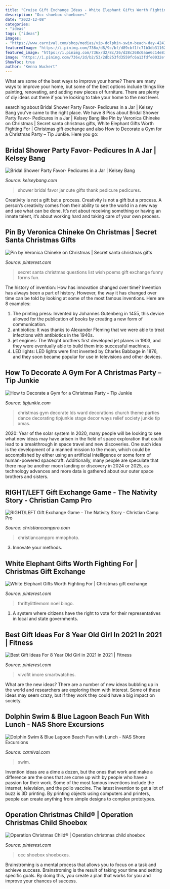 ```yaml
---
title: "Cruise Gift Exchange Ideas - White Elephant Gifts Worth Fighting For"
description: "Occ shoebox shoeboxes"
date: "2022-12-08"
categories:
- "ideas"
tags: ["ideas"]
images:
- "https://www.carnival.com/shop/medias/vip-dolphin-swim-beach-day-424171-3.jpg?context=bWFzdGVyfGltYWdlc3wyNDY1ODZ8aW1hZ2UvanBlZ3xpbWFnZXMvaGU0L2gyMC84ODMzOTk0MTYyMjA2LmpwZ3w5MWU3YjE2MzAyOGMxOGY4ODA5NTcwZWE4M2VkOGZmOGQyZGY0MTM2MTJhZmQ1NWM1YWE5MGU4OTQxMmMzODk0&amp;w=700&amp;h=550"
featuredImage: "https://i.pinimg.com/736x/d8/9c/bf/d89cbf1fc71b3db31162eb82de1244f9.jpg"
featured_image: "https://i.pinimg.com/736x/d2/8c/26/d28c268c0aae6c14e838285a93bf0d5f.jpg"
image: "https://i.pinimg.com/736x/2d/b2/53/2db253fd3559fc6a13fdfe0032ef806e.jpg"
ShowToc: true
author: "Kenna Wuckert"
---
```



What are some of the best ways to improve your home?
There are many ways to improve your home, but some of the best options include things like painting, renovating, and adding new pieces of furniture. There are plenty of diy ideas out there if you're looking to take your home to the next level.

	

		
searching about Bridal Shower Party Favor- Pedicures in a Jar | Kelsey Bang you've came to the right place. We have 8 Pics about Bridal Shower Party Favor- Pedicures in a Jar | Kelsey Bang like Pin by Veronica Chineke on Christmas | Secret santa christmas gifts, White Elephant Gifts Worth Fighting For | Christmas gift exchange and also How to Decorate a Gym for a Christmas Party – Tip Junkie. Here you go:
		
    
## Bridal Shower Party Favor- Pedicures In A Jar | Kelsey Bang

<img loading=lazy src="https://kelseybang.com/wp-content/uploads/2017/05/Cute-Bridal-Shower-Thank-You-Gifts-Pedicure-in-a-Jar-8.jpg" onerror="this.onerror=null;this.src='https://tse3.mm.bing.net/th?id=OIP.PMsPHBhZSkaH0Enqz1bhkQHaLH&amp;pid=15.1';" alt="Bridal Shower Party Favor- Pedicures in a Jar | Kelsey Bang">

_Source: kelseybang.com_

>shower bridal favor jar cute gifts thank pedicure pedicures. 

	

Creativity is not a gift but a process.
Creativity is not a gift but a process. A person’s creativity comes from their ability to see the world in a new way and see what can be done. It’s not about receiving something or having an innate talent, it’s about working hard and taking care of your own process.

    
## Pin By Veronica Chineke On Christmas | Secret Santa Christmas Gifts

<img loading=lazy src="https://i.pinimg.com/736x/d8/9c/bf/d89cbf1fc71b3db31162eb82de1244f9.jpg" onerror="this.onerror=null;this.src='https://tse2.mm.bing.net/th?id=OIP.mEa2YYvTf21PwOeBO_FCuQHaNL&amp;pid=15.1';" alt="Pin by Veronica Chineke on Christmas | Secret santa christmas gifts">

_Source: pinterest.com_

>secret santa christmas questions list wish poems gift exchange funny forms fun. 

	

The history of invention: How has innovation changed over time?
Invention has always been a part of history. However, the way it has changed over time can be told by looking at some of the most famous inventions. Here are 8 examples:
1. The printing press: Invented by Johannes Gutenberg in 1455, this device allowed for the publication of books by creating a new form of communication.
2. antibiotics: It was thanks to Alexander Fleming that we were able to treat infections with antibiotics in the 1940s.
3. jet engines: The Wright brothers first developed jet planes in 1903, and they were eventually able to build them into successful machines.
4. LED lights: LED lights were first invented by Charles Babbage in 1876, and they soon became popular for use in televisions and other devices.

    
## How To Decorate A Gym For A Christmas Party – Tip Junkie

<img loading=lazy src="https://cdn.tipjunkie.com/wp-content/uploads/2012/12/image7.jpg" onerror="this.onerror=null;this.src='https://tse4.mm.bing.net/th?id=OIP.vASJf-dlena0WoUYygmybAHaHa&amp;pid=15.1';" alt="How to Decorate a Gym for a Christmas Party – Tip Junkie">

_Source: tipjunkie.com_

>christmas gym decorate lds ward decorations church theme parties dance decorating tipjunkie stage decor ways relief society junkie tip xmas. 

	

2020: Year of the solar system
In 2020, many people will be looking to see what new ideas may have arisen in the field of space exploration that could lead to a breakthrough in space travel and new discoveries. One such idea is the development of a manned mission to the moon, which could be accomplished by either using an artificial intelligence or some form of human-powered spacecraft. Additionally, many people are speculate that there may be another moon landing or discovery in 2024 or 2025, as technology advances and more data is gathered about our outer space brothers and sisters.

    
## RIGHT/LEFT Gift Exchange Game - The Nativity Story - Christian Camp Pro

<img loading=lazy src="http://christiancamppro.com/wp-content/uploads/2017/11/right-left-gift-exchange-game-nativity-story.jpg" onerror="this.onerror=null;this.src='https://tse3.mm.bing.net/th?id=OIP.EnPR1NRDx-l_kArmNUUfeAHaLG&amp;pid=15.1';" alt="RIGHT/LEFT Gift Exchange Game - The Nativity Story - Christian Camp Pro">

_Source: christiancamppro.com_

>christiancamppro mmophoto. 

	

3. Innovate your methods.

    
## White Elephant Gifts Worth Fighting For | Christmas Gift Exchange

<img loading=lazy src="https://i.pinimg.com/736x/2d/b2/53/2db253fd3559fc6a13fdfe0032ef806e.jpg" onerror="this.onerror=null;this.src='https://tse3.mm.bing.net/th?id=OIP.fsSTKkfm1Ss4OkYVrm4UTwHaLH&amp;pid=15.1';" alt="White Elephant Gifts Worth Fighting For | Christmas gift exchange">

_Source: pinterest.com_

>thriftylittlemom noel bingo. 

	

1. A system where citizens have the right to vote for their representatives in local and state governments.

    
## Best Gift Ideas For 8 Year Old Girl In 2021 In 2021 | Fitness

<img loading=lazy src="https://i.pinimg.com/736x/11/ad/dc/11addc9d3836043a4d78bddd4ca1a164.jpg" onerror="this.onerror=null;this.src='https://tse1.mm.bing.net/th?id=OIP.r8xHHyhkgeSJt7buawpMqQHaMD&amp;pid=15.1';" alt="Best Gift Ideas For 8 Year Old Girl in 2021 in 2021 | Fitness">

_Source: pinterest.com_

>vivofit imore smartwatches. 

	

What are the new ideas?
There are a number of new ideas bubbling up in the world and researchers are exploring them with interest. Some of these ideas may seem crazy, but if they work they could have a big impact on society.

    
## Dolphin Swim &amp; Blue Lagoon Beach Fun With Lunch - NAS Shore Excursions

<img loading=lazy src="https://www.carnival.com/shop/medias/vip-dolphin-swim-beach-day-424171-3.jpg?context=bWFzdGVyfGltYWdlc3wyNDY1ODZ8aW1hZ2UvanBlZ3xpbWFnZXMvaGU0L2gyMC84ODMzOTk0MTYyMjA2LmpwZ3w5MWU3YjE2MzAyOGMxOGY4ODA5NTcwZWE4M2VkOGZmOGQyZGY0MTM2MTJhZmQ1NWM1YWE5MGU4OTQxMmMzODk0&amp;w=700&amp;h=550" onerror="this.onerror=null;this.src='https://tse3.mm.bing.net/th?id=OIP.vy5VA3DNjfjm56wvf_xsiQHaF0&amp;pid=15.1';" alt="Dolphin Swim &amp; Blue Lagoon Beach Fun with Lunch - NAS Shore Excursions">

_Source: carnival.com_

>swim. 

	

Invention ideas are a dime a dozen, but the ones that work and make a difference are the ones that are come up with by people who have a passion for their work. Some of the most famous inventions include the internet, television, and the polio vaccine. The latest invention to get a lot of buzz is 3D printing. By printing objects using computers and printers, people can create anything from simple designs to complex prototypes.

    
## Operation Christmas Child® | Operation Christmas Child Shoebox

<img loading=lazy src="https://i.pinimg.com/736x/d2/8c/26/d28c268c0aae6c14e838285a93bf0d5f.jpg" onerror="this.onerror=null;this.src='https://tse3.mm.bing.net/th?id=OIP.mDtEpHM4H6OBk3JlAv1soAHaKw&amp;pid=15.1';" alt="Operation Christmas Child® | Operation christmas child shoebox">

_Source: pinterest.com_

>occ shoebox shoeboxes. 

	

Brainstroming is a mental process that allows you to focus on a task and achieve success. Brainstroming is the result of taking your time and setting specific goals. By doing this, you create a plan that works for you and improve your chances of success.

